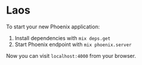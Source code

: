 # Laos

To start your new Phoenix application:

1. Install dependencies with `mix deps.get`
2. Start Phoenix endpoint with `mix phoenix.server`

Now you can visit `localhost:4000` from your browser.
